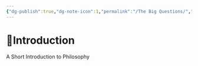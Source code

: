 ```yaml
---
{"dg-publish":true,"dg-note-icon":1,"permalink":"/The Big Questions/","dg-created":"2023-05-09T16:28:00+08:00","dg-updated":"2023-05-09T16:28:00+08:00","tags":["philosophy","Robert C.Solomon"],"dgPassFrontmatter":true,"noteIcon":1,"created":"2023-05-09T16:28:00+08:00","updated":"2023-05-09T16:28:00+08:00"}
---
```



# 📗Introduction
A Short Introduction to Philosophy
